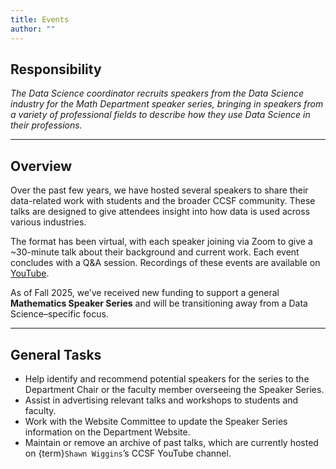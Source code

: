 ```yaml
---
title: Events
author: ""
---
```


## Responsibility
_The Data Science coordinator recruits speakers from the Data Science industry for the Math Department speaker series, bringing in speakers from a variety of professional fields to describe how they use Data Science in their professions._

---

## Overview
Over the past few years, we have hosted several speakers to share their data-related work with students and the broader CCSF community. These talks are designed to give attendees insight into how data is used across various industries.

The format has been virtual, with each speaker joining via Zoom to give a ~30-minute talk about their background and current work. Each event concludes with a Q&A session. Recordings of these events are available on [YouTube](https://www.youtube.com/watch?v=Fu1vBo0HR3Y&list=PLDHNuYFn2lPMa-arWNI5XIONq2i-JfWN-).

As of Fall 2025, we’ve received new funding to support a general **Mathematics Speaker Series** and will be transitioning away from a Data Science–specific focus.

---

## General Tasks
- Help identify and recommend potential speakers for the series to the Department Chair or the faculty member overseeing the Speaker Series.
- Assist in advertising relevant talks and workshops to students and faculty.
- Work with the Website Committee to update the Speaker Series information on the Department Website.
- Maintain or remove an archive of past talks, which are currently hosted on {term}`Shawn Wiggins`’s CCSF YouTube channel.
